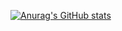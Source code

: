 [![Anurag's GitHub stats](https://github-readme-stats.vercel.app/api?username=sunjirepo&count_private=true&theme=monokai&show_icons=true)](https://github.com/anuraghazra/github-readme-stats)


<!--
**sunjirepo/sunjirepo** is a ✨ _special_ ✨ repository because its `README.md` (this file) appears on your GitHub profile.

Here are some ideas to get you started:

- 🔭 I’m currently working on ...
- 🌱 I’m currently learning ...
- 👯 I’m looking to collaborate on ...
- 🤔 I’m looking for help with ...
- 💬 Ask me about ...
- 📫 How to reach me: ...
- 😄 Pronouns: ...
- ⚡ Fun fact: ...
-->
